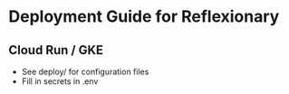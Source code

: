 # Deployment Guide for Reflexionary

## Cloud Run / GKE
- See deploy/ for configuration files
- Fill in secrets in .env
